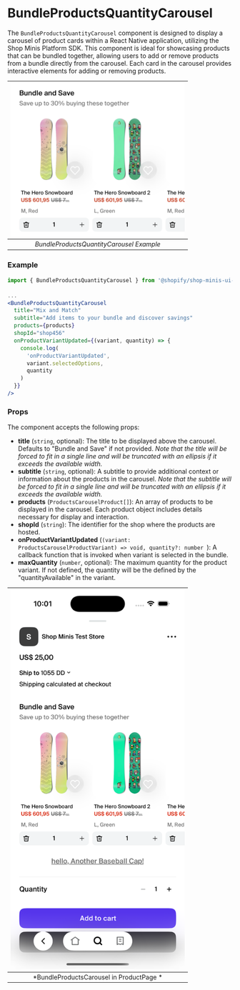 # BundleProductsQuantityCarousel

The `BundleProductsQuantityCarousel` component is designed to display a carousel of product cards within a React Native application, utilizing the Shop Minis Platform SDK. This component is ideal for showcasing products that can be bundled together, allowing users to add or remove products from a bundle directly from the carousel. Each card in the carousel provides interactive elements for adding or removing products.

| <img src="../../assets/extensions/bundle-products-quantity-carousel.png" alt="Example of BundleProductsQuantityCarousel" width="390" /> |
|:------------------------------------------------------------------------------:|
| *BundleProductsQuantityCarousel Example*                                                    |

### Example
```jsx
import { BundleProductsQuantityCarousel } from '@shopify/shop-minis-ui-extensions'

...
<BundleProductsQuantityCarousel
  title="Mix and Match"
  subtitle="Add items to your bundle and discover savings"
  products={products}
  shopId="shop456"
  onProductVariantUpdated={(variant, quantity) => {
    console.log(
      'onProductVariantUpdated',
      variant.selectedOptions,
      quantity
    )
  }}
/>
```

### Props
The component accepts the following props:

- **title** (`string`, optional): The title to be displayed above the carousel. Defaults to "Bundle and Save" if not provided. *Note that the title will be forced to fit in a single line and will be truncated with an ellipsis if it exceeds the available width.*
- **subtitle** (`string`, optional): A subtitle to provide additional context or information about the products in the carousel. *Note that the subtitle will be forced to fit in a single line and will be truncated with an ellipsis if it exceeds the available width.*
- **products** (`ProductsCarouselProduct[]`): An array of products to be displayed in the carousel. Each product object includes details necessary for display and interaction.
- **shopId** (`string`): The identifier for the shop where the products are hosted.
- **onProductVariantUpdated** (`(variant: ProductsCarouselProductVariant) => void, quantity?: number `): A callback function that is invoked when variant is selected in the bundle.
- **maxQuantity** (`number`, optional): The maximum quantity for the product variant. If not defined, the quantity will be the defined by the "quantityAvailable" in the variant.


| <img src="../../assets/extensions/bundle-products-quantity-carousel-full.png" alt="Example of BundleProductsQuantityCarousel" width="390" /> |
|:----------------------------------------------------------------------------------------:|
| *BundleProductsCarousel in ProductPage * |
